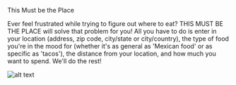 This Must be the Place

Ever feel frustrated while trying to figure out where to eat? THIS MUST BE THE PLACE will solve that problem for you! All you have to do is enter in your location (address, zip code, city/state or city/country), the type of food you're in the mood for (whether it's as general as 'Mexican food' or as specific as 'tacos'), the distance from your location, and how much you want to spend. We'll do the rest!


![alt text](http://i68.tinypic.com/15ojqir.png)
